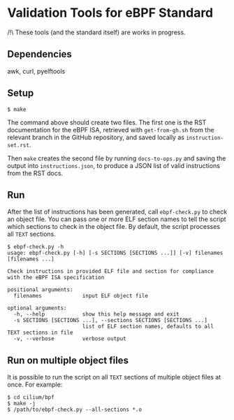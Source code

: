 # Validation Tools for eBPF Standard

/!\\ These tools (and the standard itself) are works in progress.

## Dependencies

awk, curl, pyelftools

## Setup

```
$ make
```

The command above should create two files. The first one is the RST
documentation for the eBPF ISA, retrieved with `get-from-gh.sh` from the
relevant branch in the GitHub repository, and saved locally as
`instruction-set.rst`.

Then `make` creates the second file by running `docs-to-ops.py` and saving the
output into `instructions.json`, to produce a JSON list of valid instructions
from the RST docs.

## Run

After the list of instructions has been generated, call `ebpf-check.py` to
check an object file. You can pass one or more ELF section names to tell the
script which sections to check in the object file. By default, the script
processes all `TEXT` sections.

```
$ ebpf-check.py -h
usage: ebpf-check.py [-h] [-s SECTIONS [SECTIONS ...]] [-v] filenames [filenames ...]

Check instructions in provided ELF file and section for compliance with the eBPF ISA specification

positional arguments:
  filenames             input ELF object file

optional arguments:
  -h, --help            show this help message and exit
  -s SECTIONS [SECTIONS ...], --sections SECTIONS [SECTIONS ...]
                        list of ELF section names, defaults to all TEXT sections in file
  -v, --verbose         verbose output
```

## Run on multiple object files

It is possible to run the script on all `TEXT` sections of multiple object
files at once. For example:

```
$ cd cilium/bpf
$ make -j
$ /path/to/ebpf-check.py --all-sections *.o
```
